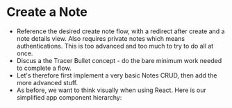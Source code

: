 # Create a Note
- Reference the desired create note flow, with a redirect after create and a note details view. Also requires private notes which means authentications.  This is too advanced and too much to try to do all at once.
- Discus a the Tracer Bullet concept - do the bare minimum work needed to complete a flow.
- Let's therefore first implement a very basic Notes CRUD, then add the more advanced stuff.
- As before, we want to think visually when using React.  Here is our simplified app component hierarchy:

